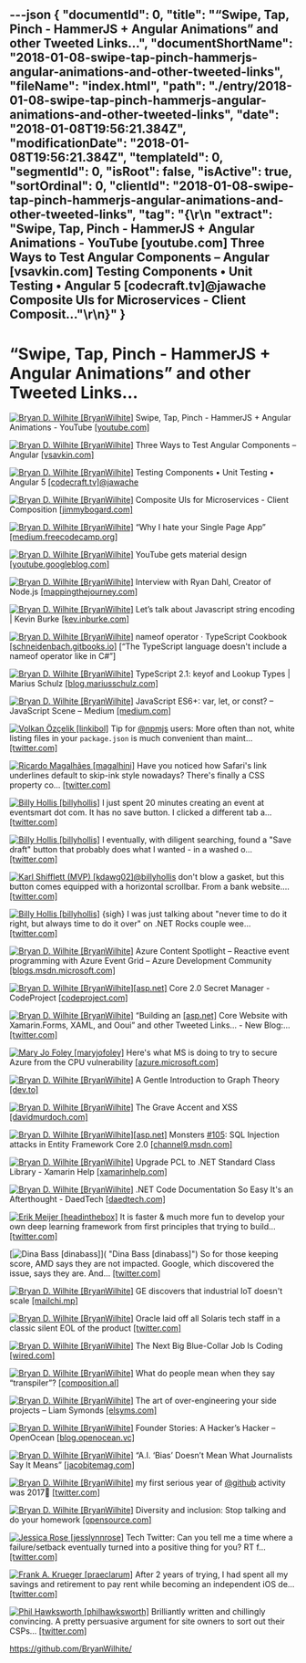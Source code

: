 ---json
{
  "documentId": 0,
  "title": "“Swipe, Tap, Pinch - HammerJS + Angular Animations” and other Tweeted Links…",
  "documentShortName": "2018-01-08-swipe-tap-pinch-hammerjs-angular-animations-and-other-tweeted-links",
  "fileName": "index.html",
  "path": "./entry/2018-01-08-swipe-tap-pinch-hammerjs-angular-animations-and-other-tweeted-links",
  "date": "2018-01-08T19:56:21.384Z",
  "modificationDate": "2018-01-08T19:56:21.384Z",
  "templateId": 0,
  "segmentId": 0,
  "isRoot": false,
  "isActive": true,
  "sortOrdinal": 0,
  "clientId": "2018-01-08-swipe-tap-pinch-hammerjs-angular-animations-and-other-tweeted-links",
  "tag": "{\r\n  \"extract\": \"Swipe, Tap, Pinch - HammerJS + Angular Animations - YouTube [youtube.com] Three Ways to Test Angular Components – Angular [vsavkin.com] Testing Components • Unit Testing • Angular 5 [codecraft.tv]@jawache Composite UIs for Microservices - Client Composit...\"\r\n}"
}
---

# “Swipe, Tap, Pinch - HammerJS + Angular Animations” and other Tweeted Links…

[<img alt="Bryan D. Wilhite [BryanWilhite]" src="https://songhay.blob.core.windows.net/shared-social-twitter/BryanWilhite.jpeg">](http://songhayblog.azurewebsites.net/ "Bryan D. Wilhite [BryanWilhite]") Swipe, Tap, Pinch - HammerJS + Angular Animations - YouTube [[youtube.com]](https://www.youtube.com/watch?v=5Z2C0wy4bmg)

[<img alt="Bryan D. Wilhite [BryanWilhite]" src="https://songhay.blob.core.windows.net/shared-social-twitter/BryanWilhite.jpeg">](http://songhayblog.azurewebsites.net/ "Bryan D. Wilhite [BryanWilhite]") Three Ways to Test Angular Components – Angular [[vsavkin.com]](https://vsavkin.com/three-ways-to-test-angular-2-components-dcea8e90bd8d)

[<img alt="Bryan D. Wilhite [BryanWilhite]" src="https://songhay.blob.core.windows.net/shared-social-twitter/BryanWilhite.jpeg">](http://songhayblog.azurewebsites.net/ "Bryan D. Wilhite [BryanWilhite]") Testing Components • Unit Testing • Angular 5 [[codecraft.tv]](https://codecraft.tv/courses/angular/unit-testing/components/)[@jawache](http://twitter.com/jawache)

[<img alt="Bryan D. Wilhite [BryanWilhite]" src="https://songhay.blob.core.windows.net/shared-social-twitter/BryanWilhite.jpeg">](http://songhayblog.azurewebsites.net/ "Bryan D. Wilhite [BryanWilhite]") Composite UIs for Microservices - Client Composition [[jimmybogard.com]](https://jimmybogard.com/composite-uis-for-microservices-client-composition/)

[<img alt="Bryan D. Wilhite [BryanWilhite]" src="https://songhay.blob.core.windows.net/shared-social-twitter/BryanWilhite.jpeg">](http://songhayblog.azurewebsites.net/ "Bryan D. Wilhite [BryanWilhite]") “Why I hate your Single Page App” [[medium.freecodecamp.org]](https://medium.freecodecamp.org/why-i-hate-your-single-page-app-f08bb4ff9134)

[<img alt="Bryan D. Wilhite [BryanWilhite]" src="https://songhay.blob.core.windows.net/shared-social-twitter/BryanWilhite.jpeg">](http://songhayblog.azurewebsites.net/ "Bryan D. Wilhite [BryanWilhite]") YouTube gets material design [[youtube.googleblog.com]](https://youtube.googleblog.com/2017/08/a-new-youtube-look-that-works-for-you.html)

[<img alt="Bryan D. Wilhite [BryanWilhite]" src="https://songhay.blob.core.windows.net/shared-social-twitter/BryanWilhite.jpeg">](http://songhayblog.azurewebsites.net/ "Bryan D. Wilhite [BryanWilhite]") Interview with Ryan Dahl, Creator of Node.js [[mappingthejourney.com]](https://www.mappingthejourney.com/single-post/2017/08/31/Episode-8-Interview-with-Ryan-Dahl-Creator-of-Nodejs)

[<img alt="Bryan D. Wilhite [BryanWilhite]" src="https://songhay.blob.core.windows.net/shared-social-twitter/BryanWilhite.jpeg">](http://songhayblog.azurewebsites.net/ "Bryan D. Wilhite [BryanWilhite]") Let’s talk about Javascript string encoding | Kevin Burke [[kev.inburke.com]](https://kev.inburke.com/kevin/node-js-string-encoding/)

[<img alt="Bryan D. Wilhite [BryanWilhite]" src="https://songhay.blob.core.windows.net/shared-social-twitter/BryanWilhite.jpeg">](http://songhayblog.azurewebsites.net/ "Bryan D. Wilhite [BryanWilhite]") nameof operator · TypeScript Cookbook [[schneidenbach.gitbooks.io]](https://schneidenbach.gitbooks.io/typescript-cookbook/nameof-operator.html) [“The TypeScript language doesn't include a nameof operator like in C#”]

[<img alt="Bryan D. Wilhite [BryanWilhite]" src="https://songhay.blob.core.windows.net/shared-social-twitter/BryanWilhite.jpeg">](http://songhayblog.azurewebsites.net/ "Bryan D. Wilhite [BryanWilhite]") TypeScript 2.1: keyof and Lookup Types | Marius Schulz [[blog.mariusschulz.com]](https://blog.mariusschulz.com/2017/01/06/typescript-2-1-keyof-and-lookup-types)

[<img alt="Bryan D. Wilhite [BryanWilhite]" src="https://songhay.blob.core.windows.net/shared-social-twitter/BryanWilhite.jpeg">](http://songhayblog.azurewebsites.net/ "Bryan D. Wilhite [BryanWilhite]") JavaScript ES6+: var, let, or const? – JavaScript Scene – Medium [[medium.com]](https://medium.com/javascript-scene/javascript-es6-var-let-or-const-ba58b8dcde75)

[<img alt="Volkan Özçelik [linkibol]" src="https://songhay.blob.core.windows.net/shared-social-twitter/linkibol.jpeg">](http://volkan.io/ "Volkan Özçelik [linkibol]") Tip for [@npmjs](http://twitter.com/npmjs) users: More often than not, white listing files in your `package.json` is much convenient than maint… [[twitter.com]](https://twitter.com/i/web/status/950238510123855872)

[<img alt="Ricardo Magalhães [magalhini]" src="https://songhay.blob.core.windows.net/shared-social-twitter/magalhini.jpg">](http://www.ricardofilipe.com/ "Ricardo Magalhães [magalhini]") Have you noticed how Safari's link underlines default to skip-ink style nowadays? There's finally a CSS property co… [[twitter.com]](https://twitter.com/i/web/status/949780248475983873)

[<img alt="Billy Hollis [billyhollis]" src="https://songhay.blob.core.windows.net/shared-social-twitter/billyhollis.jpg">](http://billyhollis.me/ "Billy Hollis [billyhollis]") I just spent 20 minutes creating an event at eventsmart dot com. It has no save button. I clicked a different tab a… [[twitter.com]](https://twitter.com/i/web/status/949085061114187776)

[<img alt="Billy Hollis [billyhollis]" src="https://songhay.blob.core.windows.net/shared-social-twitter/billyhollis.jpg">](http://billyhollis.me/ "Billy Hollis [billyhollis]") I eventually, with diligent searching, found a "Save draft" button that probably does what I wanted - in a washed o… [[twitter.com]](https://twitter.com/i/web/status/949087304148291584)

[<img alt="Karl Shifflett (MVP) [kdawg02]" src="https://songhay.blob.core.windows.net/shared-social-twitter/kdawg02.jpg">](https://oceanware.wordpress.com/ "Karl Shifflett (MVP) [kdawg02]")[@billyhollis](http://twitter.com/billyhollis) don't blow a gasket, but this button comes equipped with a horizontal scrollbar. From a bank website.… [[twitter.com]](https://twitter.com/i/web/status/950074107223257090)

[<img alt="Billy Hollis [billyhollis]" src="https://songhay.blob.core.windows.net/shared-social-twitter/billyhollis.jpg">](http://billyhollis.me/ "Billy Hollis [billyhollis]") {sigh} I was just talking about "never time to do it right, but always time to do it over" on .NET Rocks couple wee… [[twitter.com]](https://twitter.com/i/web/status/950078104873132032)

[<img alt="Bryan D. Wilhite [BryanWilhite]" src="https://songhay.blob.core.windows.net/shared-social-twitter/BryanWilhite.jpeg">](http://songhayblog.azurewebsites.net/ "Bryan D. Wilhite [BryanWilhite]") Azure Content Spotlight – Reactive event programming with Azure Event Grid – Azure Development Community [[blogs.msdn.microsoft.com]](https://blogs.msdn.microsoft.com/azuredev/2017/08/31/azure-content-spotlight-reactive-event-programming-with-azure-event-grid/)

[<img alt="Bryan D. Wilhite [BryanWilhite]" src="https://songhay.blob.core.windows.net/shared-social-twitter/BryanWilhite.jpeg">](http://songhayblog.azurewebsites.net/ "Bryan D. Wilhite [BryanWilhite]")[[asp.net]](http://ASP.NET) Core 2.0 Secret Manager - CodeProject [[codeproject.com]](https://www.codeproject.com/Articles/1203951/ASP-NET-Core-Secret-Manager)

[<img alt="Bryan D. Wilhite [BryanWilhite]" src="https://songhay.blob.core.windows.net/shared-social-twitter/BryanWilhite.jpeg">](http://songhayblog.azurewebsites.net/ "Bryan D. Wilhite [BryanWilhite]") “Building an [[asp.net]](http://ASP.NET) Core Website with Xamarin.Forms, XAML, and Ooui” and other Tweeted Links… - New Blog:… [[twitter.com]](https://twitter.com/i/web/status/948706230708695041)

[<img alt="Mary Jo Foley [maryjofoley]" src="https://songhay.blob.core.windows.net/shared-social-twitter/maryjofoley.png">](http://blogs.zdnet.com/microsoft "Mary Jo Foley [maryjofoley]") Here's what MS is doing to try to secure Azure from the CPU vulnerability [[azure.microsoft.com]](https://azure.microsoft.com/en-us/blog/securing-azure-customers-from-cpu-vulnerability/)

[<img alt="Bryan D. Wilhite [BryanWilhite]" src="https://songhay.blob.core.windows.net/shared-social-twitter/BryanWilhite.jpeg">](http://songhayblog.azurewebsites.net/ "Bryan D. Wilhite [BryanWilhite]") A Gentle Introduction to Graph Theory [[dev.to]](https://dev.to/vaidehijoshi/a-gentle-introduction-to-graph-theory)

[<img alt="Bryan D. Wilhite [BryanWilhite]" src="https://songhay.blob.core.windows.net/shared-social-twitter/BryanWilhite.jpeg">](http://songhayblog.azurewebsites.net/ "Bryan D. Wilhite [BryanWilhite]") The Grave Accent and XSS [[davidmurdoch.com]](https://davidmurdoch.com/2017/09/02/the-grave-accent-and-xss/)

[<img alt="Bryan D. Wilhite [BryanWilhite]" src="https://songhay.blob.core.windows.net/shared-social-twitter/BryanWilhite.jpeg">](http://songhayblog.azurewebsites.net/ "Bryan D. Wilhite [BryanWilhite]")[[asp.net]](http://ASP.NET) Monsters [#105](http://twitter.com/search?q=%23105): SQL Injection attacks in Entity Framework Core 2.0 [[channel9.msdn.com]](https://channel9.msdn.com/Series/aspnetmonsters/ASPNET-Monsters-105-SQL-Injection-attacks-in-Entity-Framework-Core-20)

[<img alt="Bryan D. Wilhite [BryanWilhite]" src="https://songhay.blob.core.windows.net/shared-social-twitter/BryanWilhite.jpeg">](http://songhayblog.azurewebsites.net/ "Bryan D. Wilhite [BryanWilhite]") Upgrade PCL to .NET Standard Class Library - Xamarin Help [[xamarinhelp.com]](https://xamarinhelp.com/upgrade-pcl-net-standard-class-library/)

[<img alt="Bryan D. Wilhite [BryanWilhite]" src="https://songhay.blob.core.windows.net/shared-social-twitter/BryanWilhite.jpeg">](http://songhayblog.azurewebsites.net/ "Bryan D. Wilhite [BryanWilhite]") .NET Code Documentation So Easy It's an Afterthought - DaedTech [[daedtech.com]](https://www.daedtech.com/net-code-documentation-easy-afterthought/)

[<img alt="Erik Meijer [headinthebox]" src="https://songhay.blob.core.windows.net/shared-social-twitter/headinthebox.jpeg">](http://en.wikipedia.org/wiki/Erik_Meijer_(computer_scientist) "Erik Meijer [headinthebox]") It is faster & much more fun to develop your own deep learning framework from first principles that trying to build… [[twitter.com]](https://twitter.com/i/web/status/949397157068484608)

[<img alt="Dina Bass [dinabass]" src="https://songhay.blob.core.windows.net/shared-social-twitter/dinabass.jpg">]( "Dina Bass [dinabass]") So for those keeping score, AMD says they are not impacted. Google, which discovered the issue, says they are. And… [[twitter.com]](https://twitter.com/i/web/status/948681855997480960)

[<img alt="Bryan D. Wilhite [BryanWilhite]" src="https://songhay.blob.core.windows.net/shared-social-twitter/BryanWilhite.jpeg">](http://songhayblog.azurewebsites.net/ "Bryan D. Wilhite [BryanWilhite]") GE discovers that industrial IoT doesn't scale [[mailchi.mp]](http://mailchi.mp/iotpodcast/stacey-on-iot-if-ge-cant-master-industrial-iot-who-can)

[<img alt="Bryan D. Wilhite [BryanWilhite]" src="https://songhay.blob.core.windows.net/shared-social-twitter/BryanWilhite.jpeg">](http://songhayblog.azurewebsites.net/ "Bryan D. Wilhite [BryanWilhite]") Oracle laid off all Solaris tech staff in a classic silent EOL of the product [[twitter.com]](https://twitter.com/webmink/status/904081073256243201)

[<img alt="Bryan D. Wilhite [BryanWilhite]" src="https://songhay.blob.core.windows.net/shared-social-twitter/BryanWilhite.jpeg">](http://songhayblog.azurewebsites.net/ "Bryan D. Wilhite [BryanWilhite]") The Next Big Blue-Collar Job Is Coding [[wired.com]](https://www.wired.com/2017/02/programming-is-the-new-blue-collar-job/)

[<img alt="Bryan D. Wilhite [BryanWilhite]" src="https://songhay.blob.core.windows.net/shared-social-twitter/BryanWilhite.jpeg">](http://songhayblog.azurewebsites.net/ "Bryan D. Wilhite [BryanWilhite]") What do people mean when they say “transpiler”? [[composition.al]](http://composition.al/blog/2017/07/30/what-do-people-mean-when-they-say-transpiler)

[<img alt="Bryan D. Wilhite [BryanWilhite]" src="https://songhay.blob.core.windows.net/shared-social-twitter/BryanWilhite.jpeg">](http://songhayblog.azurewebsites.net/ "Bryan D. Wilhite [BryanWilhite]") The art of over-engineering your side projects – Liam Symonds [[elsyms.com]](https://elsyms.com/the-art-of-over-engineering-your-side-projects/)

[<img alt="Bryan D. Wilhite [BryanWilhite]" src="https://songhay.blob.core.windows.net/shared-social-twitter/BryanWilhite.jpeg">](http://songhayblog.azurewebsites.net/ "Bryan D. Wilhite [BryanWilhite]") Founder Stories: A Hacker’s Hacker – OpenOcean [[blog.openocean.vc]](https://blog.openocean.vc/founder-stories-a-hackers-hacker-6d5054c90564)

[<img alt="Bryan D. Wilhite [BryanWilhite]" src="https://songhay.blob.core.windows.net/shared-social-twitter/BryanWilhite.jpeg">](http://songhayblog.azurewebsites.net/ "Bryan D. Wilhite [BryanWilhite]") “A.I. ‘Bias’ Doesn’t Mean What Journalists Say It Means” [[jacobitemag.com]](https://jacobitemag.com/2017/08/29/a-i-bias-doesnt-mean-what-journalists-want-you-to-think-it-means/)

[<img alt="Bryan D. Wilhite [BryanWilhite]" src="https://songhay.blob.core.windows.net/shared-social-twitter/BryanWilhite.jpeg">](http://songhayblog.azurewebsites.net/ "Bryan D. Wilhite [BryanWilhite]") my first serious year of [@github](http://twitter.com/github) activity was 2017🧐 [[twitter.com]](https://twitter.com/BryanWilhite/status/948004998226493440/photo/1)

[<img alt="Bryan D. Wilhite [BryanWilhite]" src="https://songhay.blob.core.windows.net/shared-social-twitter/BryanWilhite.jpeg">](http://songhayblog.azurewebsites.net/ "Bryan D. Wilhite [BryanWilhite]") Diversity and inclusion: Stop talking and do your homework [[opensource.com]](https://opensource.com/article/17/9/diversity-and-inclusion-innovation)

[<img alt="Jessica Rose [jesslynnrose]" src="https://songhay.blob.core.windows.net/shared-social-twitter/jesslynnrose.jpg">](http://jessica.tech/ "Jessica Rose [jesslynnrose]") Tech Twitter: Can you tell me a time where a failure/setback eventually turned into a positive thing for you? RT f… [[twitter.com]](https://twitter.com/i/web/status/949334086295916545)

[<img alt="Frank A. Krueger [praeclarum]" src="https://songhay.blob.core.windows.net/shared-social-twitter/praeclarum.jpg">](http://praeclarum.org/ "Frank A. Krueger [praeclarum]") After 2 years of trying, I had spent all my savings and retirement to pay rent while becoming an independent iOS de… [[twitter.com]](https://twitter.com/i/web/status/950081395862290432)

[<img alt="Phil Hawksworth [philhawksworth]" src="https://songhay.blob.core.windows.net/shared-social-twitter/philhawksworth.jpg">](http://hawksworx.com/ "Phil Hawksworth [philhawksworth]") Brilliantly written and chillingly convincing. A pretty persuasive argument for site owners to sort out their CSPs… [[twitter.com]](https://twitter.com/i/web/status/949653576372178944)

<https://github.com/BryanWilhite/>
